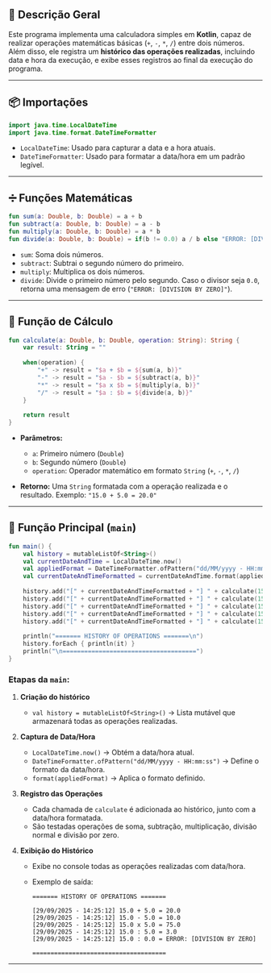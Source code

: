 ## 📌 Descrição Geral

Este programa implementa uma calculadora simples em **Kotlin**, capaz de realizar operações matemáticas básicas (`+`, `-`, `*`, `/`) entre dois números.
Além disso, ele registra um **histórico das operações realizadas**, incluindo data e hora da execução, e exibe esses registros ao final da execução do programa.

---

## 📦 Importações

```kotlin
import java.time.LocalDateTime
import java.time.format.DateTimeFormatter
```

* `LocalDateTime`: Usado para capturar a data e a hora atuais.
* `DateTimeFormatter`: Usado para formatar a data/hora em um padrão legível.

---

## ➗ Funções Matemáticas

```kotlin
fun sum(a: Double, b: Double) = a + b
fun subtract(a: Double, b: Double) = a - b
fun multiply(a: Double, b: Double) = a * b
fun divide(a: Double, b: Double) = if(b != 0.0) a / b else "ERROR: [DIVISION BY ZERO]"
```

* `sum`: Soma dois números.
* `subtract`: Subtrai o segundo número do primeiro.
* `multiply`: Multiplica os dois números.
* `divide`: Divide o primeiro número pelo segundo. Caso o divisor seja `0.0`, retorna uma mensagem de erro (`"ERROR: [DIVISION BY ZERO]"`).

---

## 🧮 Função de Cálculo

```kotlin
fun calculate(a: Double, b: Double, operation: String): String {
    var result: String = ""
    
    when(operation) {
        "+" -> result = "$a + $b = ${sum(a, b)}"
        "-" -> result = "$a - $b = ${subtract(a, b)}"
        "*" -> result = "$a x $b = ${multiply(a, b)}"
        "/" -> result = "$a : $b = ${divide(a, b)}"
    }
    
    return result
}
```

* **Parâmetros:**

  * `a`: Primeiro número (`Double`)
  * `b`: Segundo número (`Double`)
  * `operation`: Operador matemático em formato `String` (`+`, `-`, `*`, `/`)

* **Retorno:** Uma `String` formatada com a operação realizada e o resultado.
  Exemplo: `"15.0 + 5.0 = 20.0"`

---

## 🏁 Função Principal (`main`)

```kotlin
fun main() {
    val history = mutableListOf<String>()
    val currentDateAndTime = LocalDateTime.now()
    val appliedFormat = DateTimeFormatter.ofPattern("dd/MM/yyyy - HH:mm:ss")
    val currentDateAndTimeFormatted = currentDateAndTime.format(appliedFormat)
    
    history.add("[" + currentDateAndTimeFormatted + "] " + calculate(15.0, 5.0, "+"))
    history.add("[" + currentDateAndTimeFormatted + "] " + calculate(15.0, 5.0, "-"))
    history.add("[" + currentDateAndTimeFormatted + "] " + calculate(15.0, 5.0, "*"))
    history.add("[" + currentDateAndTimeFormatted + "] " + calculate(15.0, 5.0, "/"))
    history.add("[" + currentDateAndTimeFormatted + "] " + calculate(15.0, 0.0, "/"))
    
    println("======= HISTORY OF OPERATIONS =======\n")
    history.forEach { println(it) }
    println("\n=====================================")
}
```

### Etapas da `main`:

1. **Criação do histórico**

   * `val history = mutableListOf<String>()` → Lista mutável que armazenará todas as operações realizadas.

2. **Captura de Data/Hora**

   * `LocalDateTime.now()` → Obtém a data/hora atual.
   * `DateTimeFormatter.ofPattern("dd/MM/yyyy - HH:mm:ss")` → Define o formato da data/hora.
   * `format(appliedFormat)` → Aplica o formato definido.

3. **Registro das Operações**

   * Cada chamada de `calculate` é adicionada ao histórico, junto com a data/hora formatada.
   * São testadas operações de soma, subtração, multiplicação, divisão normal e divisão por zero.

4. **Exibição do Histórico**

   * Exibe no console todas as operações realizadas com data/hora.
   * Exemplo de saída:

     ```
     ======= HISTORY OF OPERATIONS =======

     [29/09/2025 - 14:25:12] 15.0 + 5.0 = 20.0
     [29/09/2025 - 14:25:12] 15.0 - 5.0 = 10.0
     [29/09/2025 - 14:25:12] 15.0 x 5.0 = 75.0
     [29/09/2025 - 14:25:12] 15.0 : 5.0 = 3.0
     [29/09/2025 - 14:25:12] 15.0 : 0.0 = ERROR: [DIVISION BY ZERO]

     =====================================
     ```

---
